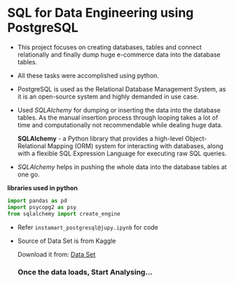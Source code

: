 # SQL for Data Engineering using PostgreSQL
 
- This project focuses on creating databases, tables and connect relationally and finally dump huge e-commerce data into the database tables.
- All these tasks were accomplished using python.
- PostgreSQL is used as the Relational Database Management System, as it is an open-source system and highly demanded in use case.

- Used *SQLAlchemy* for dumping or inserting the data into the database tables. As the manual insertion process through looping takes a lot of time and computationally not recommendable
  while dealing huge data.
  
  **SQLAlchemy** - a Python library that provides a high-level Object-Relational Mapping (ORM) system for interacting with databases, along with a flexible SQL Expression Language for
  executing raw SQL queries.
- *SQLAlchemy* helps in pushing the whole data into the database tables at one go.

**libraries used in python**
```python
import pandas as pd
import psycopg2 as psy
from sqlalchemy import create_engine
```

- Refer `instamart_postgresql@jupy.ipynb` for code
- Source of Data Set is from Kaggle
  
  Download it from: [Data Set](https://drive.google.com/drive/folders/1pjmEQOxse7Q3kldm7YPBUANS4Nlo7rCc?usp=drive_link)

  ### Once the data loads, Start Analysing...
